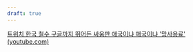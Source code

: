 ```yaml
---
draft: true
---
```

[트위치 한국 철수 구글까지 뛰어든 싸움판 애국이냐 매국이냐 '망사용료' (youtube.com)](https://www.youtube.com/watch?v=ONZqN2OhBIk)